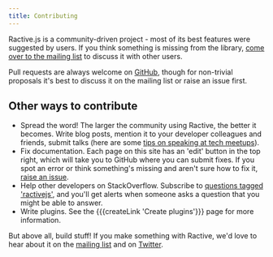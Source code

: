 ```yaml
---
title: Contributing
---
```


Ractive.js is a community-driven project - most of its best features were suggested by users. If you think something is missing from the library, [come over to the mailing list](http://groups.google.com/forum/#!forum/ractive-js) to discuss it with other users.

Pull requests are always welcome on [GitHub](https://github.com/ractivejs/ractive), though for non-trivial proposals it's best to discuss it on the mailing list or raise an issue first.


## Other ways to contribute

* Spread the word! The larger the community using Ractive, the better it becomes. Write blog posts, mention it to your developer colleagues and friends, submit talks (here are some [tips on speaking at tech meetups](http://speaking.io/)).
* Fix documentation. Each page on this site has an 'edit' button in the top right, which will take you to GitHub where you can submit fixes. If you spot an error or think something's missing and aren't sure how to fix it, [raise an issue](https://github.com/ractivejs/docs.ractivejs.org/issues).
* Help other developers on StackOverflow. Subscribe to [questions tagged 'ractivejs'](http://stackoverflow.com/questions/tagged/ractivejs), and you'll get alerts when someone asks a question that you might be able to answer.
* Write plugins. See the {{{createLink 'Create plugins'}}} page for more information.

But above all, build stuff! If you make something with Ractive, we'd love to hear about it on the [mailing list](http://groups.google.com/forum/#!forum/ractive-js) and on [Twitter](http://twitter.com/RactiveJS).
